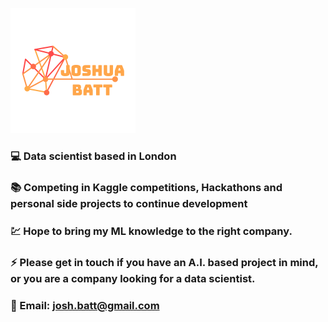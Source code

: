 
![Header](https://github.com/Josh-Batt/Josh-Batt/blob/main/Logo3.png "Header")

<!--
**Josh-Batt/Josh-Batt** is a ✨ _special_ ✨ repository because its `README.md` (this file) appears on your GitHub profile.

Here are some ideas to get you started:

- 🔭 I’m currently working on ...
- 🌱 I’m currently learning ...
- 👯 I’m looking to collaborate on ...
- 🤔 I’m looking for help with ...
- 💬 Ask me about ...
- 📫 How to reach me: ...
- 😄 Pronouns: ...
- ⚡ Fun fact: ...
-->

### :computer: Data scientist based in London

### :books: Competing in Kaggle competitions, Hackathons and personal side projects to continue development

### :chart: Hope to bring my ML knowledge to the right company. 

### :zap: Please get in touch if you have an A.I. based project in mind, or you are a company looking for a data scientist.

### :email: Email: josh.batt@gmail.com
